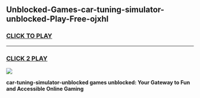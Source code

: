 
## Unblocked-Games-car-tuning-simulator-unblocked-Play-Free-ojxhl
<h3>
<a href="https://premium76.site?title=car-tuning-simulator-unblocked&ref=12A">CLICK TO PLAY</a></h3>
<hr>

<h3>
<a href="https://premium76.site?title=car-tuning-simulator-unblocked&ref=12A">CLICK 2 PLAY</a>
  
</h3>

<a href="https://premium76.site?title=car-tuning-simulator-unblocked&ref=12A"><img src="https://clearcache.store/games.png"></a>


**car-tuning-simulator-unblocked games unblocked: Your Gateway to Fun and Accessible Online Gaming**
